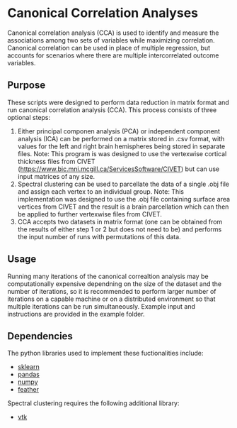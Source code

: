 # Canonical Correlation Analyses
Canonical correlation analysis (CCA) is used to identify and measure the associations among two sets of variables while maximizing correlation. Canonical correlation can be used in place of multiple regression, but accounts for scenarios where there are multiple intercorrelated outcome variables.

## Purpose
These scripts were designed to perform data reduction in matrix format and run canonical correlation analysis (CCA). This process consists of three optional steps:
  1. Either principal componen analysis (PCA) or independent component analysis (ICA) can be performed on a matrix stored in .csv format, with values for the left and right brain hemispheres being stored in separate files. Note: This program is was designed to use the vertexwise cortical thickness files from CIVET (https://www.bic.mni.mcgill.ca/ServicesSoftware/CIVET) but can use input matrices of any size.
  2. Spectral clustering can be used to parcellate the data of a single .obj file and assign each vertex to an individual group. Note: This implementation was designed to use the .obj file containing surface area vertices from CIVET and the result is a brain parcellation which can then be applied to further vertexwise files from CIVET.
  3. CCA accepts two datasets in matrix format (one can be obtained from the results of either step 1 or 2 but does not need to be) and performs the input number of runs with permutations of this data.

## Usage
Running many iterations of the canonical correaltion analysis may be computationally expensive dependning on the size of the dataset and the number of iterations, so it is recommended to perform larger number of iterations on a capable machine or on a distributed environment so that multiple iterations can be run simultaneously. Example input and instructions are provided in the example folder. 

## Dependencies 
The python libraries used to implement these fuctionalities include:

+ [sklearn](https://scikit-learn.org/stable/)
+ [pandas](https://pandas.pydata.org/)
+ [numpy](https://numpy.org/)
+ [feather](https://arrow.apache.org/docs/python/feather.html)

Spectral clustering requires the following additional library:

+ [vtk](https://vtk.org/)
